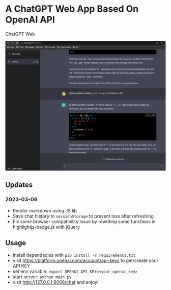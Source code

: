 # A ChatGPT Web App Based On OpenAI API
ChatGPT Web


![chat-screenshot](images/gpt-web-screenshot.png)

## Updates
### 2023-03-06

* Render markdown using JS lib
* Save chat history to `sessionStorage` to prevent loss after refreshing
* Fix some browser compatibility issue by rewriting some functions in highlightjs-badge.js with jQuery

## Usage

* install dependecies with `pip install -r requirements.txt`
* visit https://platform.openai.com/account/api-keys to get/create your API KEY
* set env variable: `export OPENAI_API_KEY=<your_openai_key>`
* start server: `python main.py`
* visit http://127.0.0.1:8088/chat and enjoy!